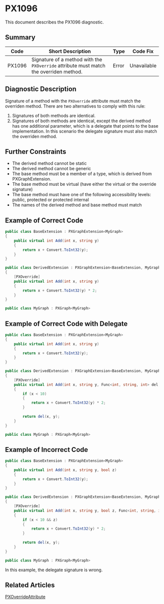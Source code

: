 # PX1096
This document describes the PX1096 diagnostic.

## Summary

| Code   | Short Description                                                                     | Type  | Code Fix    | 
| ------ | ------------------------------------------------------------------------------------- | ----- | ----------- | 
| PX1096 |Signature of a method with the `PXOverride` attribute must match the overriden method. | Error | Unavailable | 

## Diagnostic Description
Signature of a method with the `PXOverride` attribute must match the overriden method.
There are two alternatives to comply with this rule:
1) Signatures of both methods are identical.
2) Signatures of both methods are identical, except the derived method has one additional parameter, which is a delegate that points to the base implementation. In this scenario the delegate signature must also match the overriden method.

## Further Constraints
* The derived method cannot be static
* The derived method cannot be generic
* The base method must be a member of a type, which is derived from PXGraphExtension.
* The base method must be virtual (have either the virtual or the override signature)
* The base method must have one of the following accessibility levels: public, protected or protected internal
* The names of the derived method and base method must match

## Example of Correct Code

```C#
public class BaseExtension : PXGraphExtension<MyGraph>
{
	public virtual int Add(int x, string y)
	{
		return x + Convert.ToInt32(y);
	}
}

public class DerivedExtension : PXGraphExtension<BaseExtension, MyGraph>
{
	[PXOverride]
	public virtual int Add(int x, string y)
	{
		return x + Convert.ToInt32(y) * 2;
	}
}

public class MyGraph : PXGraph<MyGraph>
```

## Example of Correct Code with Delegate

```C#
public class BaseExtension : PXGraphExtension<MyGraph>
{
	public virtual int Add(int x, string y)
	{
		return x + Convert.ToInt32(y);
	}
}

public class DerivedExtension : PXGraphExtension<BaseExtension, MyGraph>
{
	[PXOverride]
	public virtual int Add(int x, string y, Func<int, string, int> del)
	{
		if (x < 10)
		{
			return x + Convert.ToInt32(y) * 2;
		}
		
		return del(x, y);
	}
}

public class MyGraph : PXGraph<MyGraph>
```

## Example of Incorrect Code

```C#
public class BaseExtension : PXGraphExtension<MyGraph>
{
	public virtual int Add(int x, string y, bool z)
	{
		return x + Convert.ToInt32(y);
	}
}

public class DerivedExtension : PXGraphExtension<BaseExtension, MyGraph>
{
	[PXOverride]
	public virtual int Add(int x, string y, bool z, Func<int, string, int> del)
	{
		if (x < 10 && z)
		{
			return x + Convert.ToInt32(y) * 2;
		}
		
		return del(x, y);
	}
}

public class MyGraph : PXGraph<MyGraph>
```

In this example, the delegate signature is wrong.

## Related Articles

[PXOverrideAttribute](https://help.acumatica.com/wiki/ShowWiki.aspx?pageid=4bd32f02-a673-3a01-1748-33a54f3cd035)